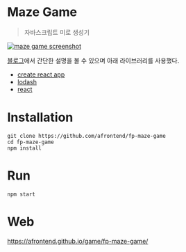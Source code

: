 # Maze Game
> 자바스크립트 미로 생성기

[![maze game screenshot](https://agvim.files.wordpress.com/2019/02/fp-maze-game.png?w=200 "maze game screenshot")](https://afrontend.github.io/game/fp-maze-game/)

[블로그](http://agvim.wordpress.com/2019/02/24/maze-game-with-javascript/)에서 간단한 설명을 볼 수 있으며 아래 라이브러리를 사용했다.

* [create react app](https://github.com/facebook/create-react-app)
* [lodash](https://lodash.com/)
* [react](https://reactjs.org/)

# Installation

    git clone https://github.com/afrontend/fp-maze-game
    cd fp-maze-game
    npm install

# Run

    npm start

# Web

https://afrontend.github.io/game/fp-maze-game/
